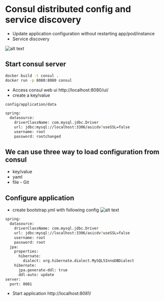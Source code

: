 # Consul distributed config and service discovery
- Update application configuration without restarting app/pod/instance
- Service discovery
  
![alt text](https://res.cloudinary.com/haritkumar/image/upload/v1538216922/github/consul.png)


## Start consul server
```sh
docker build -t consul .
docker run -p 8080:8080 consul
```
- Access consul web ui http://localhost:8080/ui/
- create a key/value 
```sh
config/application/data

spring:
  datasource:
    driverClassName: com.mysql.jdbc.Driver
    url: jdbc:mysql://localhost:3306/asicdv?useSSL=false
    username: root
    password: rootchanged
```
## We can use three way to load configuration from consul
- key/value
- yaml
- file - Git

## Configure application
- create bootstrap.yml with following config
![alt text](https://res.cloudinary.com/haritkumar/image/upload/v1538218638/github/app.png)

```sh
spring:
  datasource:
    driverClassName: com.mysql.jdbc.Driver
    url: jdbc:mysql://localhost:3306/asicdv?useSSL=false
    username: root
    password: root    
  jpa:
    properties:
      hibernate:
        dialect: org.hibernate.dialect.MySQL5InnoDBDialect
    hibernate:
      jpa.generate-ddl: true
      ddl-auto: update
server:
  port: 8081 
```
- Start application http://localhost:8081/